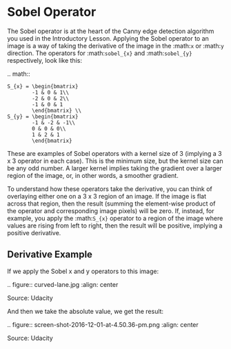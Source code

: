 Sobel Operator
==============

The Sobel operator is at the heart of the Canny edge detection algorithm you used in the Introductory Lesson. Applying the Sobel operator to an image is a way of taking the derivative of the image in the :math:`x` or :math:`y` direction. The operators for :math:`sobel_{x}` and :math:`sobel_{y}`  respectively, look like this:

.. math::

    S_{x} = \begin{bmatrix}
            -1 & 0 & 1\\
            -2 & 0 & 2\\
            -1 & 0 & 1
            \end{bmatrix} \\
    S_{y} = \begin{bmatrix}
            -1 & -2 & -1\\
            0 & 0 & 0\\
            1 & 2 & 1
            \end{bmatrix}

These are examples of Sobel operators with a kernel size of 3 (implying a 3 x 3 operator in each case). This is the minimum size, but the kernel size can be any odd number. A larger kernel implies taking the gradient over a larger region of the image, or, in other words, a smoother gradient.

To understand how these operators take the derivative, you can think of overlaying either one on a 3 x 3 region of an image. If the image is flat across that region, then the result (summing the element-wise product of the operator and corresponding image pixels) will be zero. If, instead, for example, you apply the :math:`S_{x}` operator to a region of the image where values are rising from left to right, then the result will be positive, implying a positive derivative.

Derivative Example
------------------

If we apply the Sobel x and y operators to this image:

.. figure:: curved-lane.jpg
   :align: center

   Source: Udacity

And then we take the absolute value, we get the result:

.. figure:: screen-shot-2016-12-01-at-4.50.36-pm.png
   :align: center

   Source: Udacity